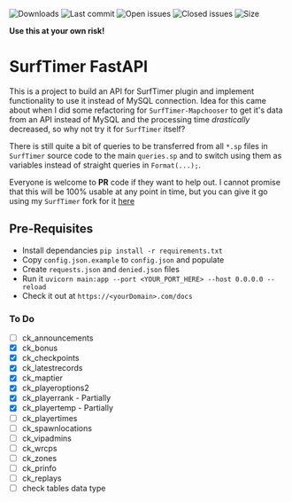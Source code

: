 ![Downloads](https://img.shields.io/github/downloads/tslashd/st-api/total?style=flat-square) ![Last commit](https://img.shields.io/github/last-commit/tslashd/st-api?style=flat-square) ![Open issues](https://img.shields.io/github/issues/tslashd/st-api?style=flat-square) ![Closed issues](https://img.shields.io/github/issues-closed/tslashd/st-api?style=flat-square) ![Size](https://img.shields.io/github/repo-size/tslashd/st-api?style=flat-square) 

**Use this at your own risk!**

# SurfTimer FastAPI
This is a project to build an API for SurfTimer plugin and implement functionality to use it instead of MySQL connection.
Idea for this came about when I did some refactoring for `SurfTimer-Mapchooser` to get it's data from an API instead of MySQL and the processing time *drastically* decreased, so why not try it for `SurfTimer` itself?

There is still quite a bit of queries to be transferred from all `*.sp` files in `SurfTimer` source code to the main `queries.sp` and to switch using them as variables instead of straight queries in `Format(...);`.

Everyone is welcome to **PR** code if they want to help out. I cannot promise that this will be 100% usable at any point in time, but you can give it go using my `SurfTimer` fork for it [here](https://github.com/tslashd/SurfTimer/tree/py-fastapi-integration)


## Pre-Requisites
- Install dependancies `pip install -r requirements.txt`
- Copy `config.json.example` to `config.json` and populate
- Create `requests.json` and `denied.json` files
- Run it `uvicorn main:app --port <YOUR_PORT_HERE> --host 0.0.0.0 --reload`
- Check it out at `https://<yourDomain>.com/docs`


### To Do
- [ ] ck_announcements
- [x] ck_bonus
- [x] ck_checkpoints
- [x] ck_latestrecords
- [x] ck_maptier
- [x] ck_playeroptions2
- [x] ck_playerrank - Partially
- [x] ck_playertemp - Partially
- [ ] ck_playertimes
- [ ] ck_spawnlocations
- [ ] ck_vipadmins
- [ ] ck_wrcps
- [ ] ck_zones
- [ ] ck_prinfo
- [ ] ck_replays
- [ ] check tables data type
